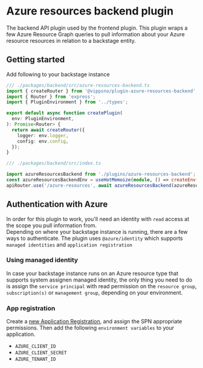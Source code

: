 # Azure resources backend plugin

The backend API plugin used by the frontend plugin. This plugin wraps a few Azure Resource Graph queries to pull information about your Azure resource resources in relation to a backstage entity.


## Getting started

Add following to your backstage instance

```TypeScript
/// ./packages/backend/src/azure-resources-backend.ts
import { createRouter } from '@vippsno/plugin-azure-resources-backend';
import { Router } from 'express';
import { PluginEnvironment } from '../types';

export default async function createPlugin(
  env: PluginEnvironment,
): Promise<Router> {
  return await createRouter({
    logger: env.logger,
    config: env.config,
  });
}
```

```TypeScript
/// ./packages/backend/src/index.ts

import azureResourcesBackend from './plugins/azure-resources-backend';
const azureResourcesBackendEnv = useHotMemoize(module, () => createEnv('azure-resources-backend'));
apiRouter.use('/azure-resources', await azureResourcesBackend(azureResourcesBackendEnv));
```

## Authentication with Azure

In order for this plugin to work, you'll need an identity with `read` access at the scope you pull information from.  
Depending on where your backstage instance is running, there are a few ways to authenticate. The plugin uses `@azure/identity` which supports `managed identities` and `application registration`

### Using managed identity

In case your backstage instance runs on an Azure resource type that supports system assignen managed identity, the only thing you need to do is assign the `service principal` with read permission on the `resource group`, `subscription(s)` or `management group`, depending on your environment.

### App registration

Create a [new Application Registration](https://docs.microsoft.com/azure/active-directory/develop/quickstart-register-app?WT.mc_id=AZ-MVP-5003437), and assign the SPN appropriate permissions. Then add the following `environment variables` to your application.

- `AZURE_CLIENT_ID`
- `AZURE_CLIENT_SECRET`
- `AZURE_TENANT_ID`